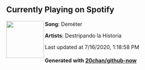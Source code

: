## Currently Playing on Spotify

[<img align="left" width="100" src="https://i.scdn.co/image/ab67616d00001e02c2bf84929bb615ce1c9ed446">](https://open.spotify.com/album/55Gw682Hs0zUne87v6KBXG)

**Song**: Deméter

**Artists**: Destripando la Historia

Last updated at 7/16/2020, 1:18:58 PM

#### Generated with [20chan/github-now](https://github.com/20chan/github-now)